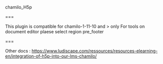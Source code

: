 chamilo_H5p

===

This plugin is compatible for chamilo-1-11-10 and > only 
For tools on document editor plaese select region pre_footer

===

Other docs : 
https://www.ludiscape.com/ressources/resources-elearning-en/integration-of-h5p-into-our-lms-chamilo/